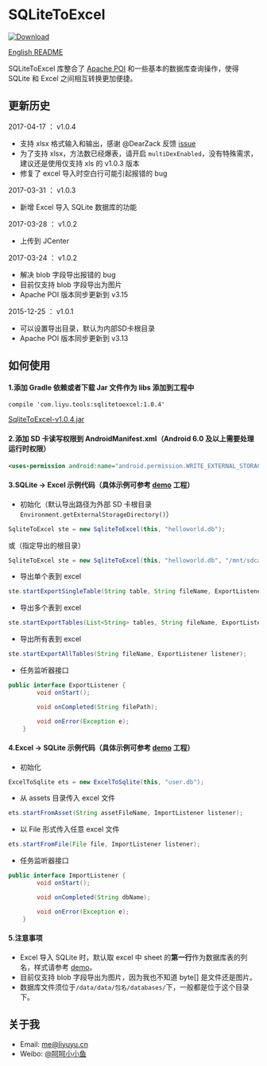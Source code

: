 # SQLiteToExcel

[ ![Download](https://api.bintray.com/packages/li-yu/maven/SQLiteToExcel/images/download.svg) ](https://bintray.com/li-yu/maven/SQLiteToExcel/_latestVersion)

[English README](README-EN.md)

SQLiteToExcel 库整合了 [Apache POI](http://poi.apache.org/) 和一些基本的数据库查询操作，使得 SQLite 和 Excel 之间相互转换更加便捷。

## 更新历史
2017-04-17 ： v1.0.4 
- 支持 xlsx 格式输入和输出，感谢 @DearZack 反馈 [issue](https://github.com/li-yu/SQLiteToExcel/issues/2)
- 为了支持 xlsx，方法数已经爆表，请开启 ``multiDexEnabled``，没有特殊需求，建议还是使用仅支持 xls 的 v1.0.3 版本
- 修复了 excel 导入时空白行可能引起报错的 bug

2017-03-31 ： v1.0.3 
- 新增 Excel 导入 SQLite 数据库的功能

2017-03-28 ： v1.0.2 
- 上传到 JCenter

2017-03-24 ： v1.0.2 
- 解决 blob 字段导出报错的 bug
- 目前仅支持 blob 字段导出为图片
- Apache POI 版本同步更新到 v3.15

2015-12-25 ： v1.0.1 
- 可以设置导出目录，默认为内部SD卡根目录
- Apache POI 版本同步更新到 v3.13

## 如何使用
#### 1.添加 Gradle 依赖或者下载 Jar 文件作为 libs 添加到工程中
``` Gradle
compile 'com.liyu.tools:sqlitetoexcel:1.0.4'
```
[SqliteToExcel-v1.0.4.jar](https://github.com/li-yu/SQLiteToExcel/releases)
#### 2.添加 SD 卡读写权限到 AndroidManifest.xml（Android 6.0 及以上需要处理运行时权限）
```xml
<uses-permission android:name="android.permission.WRITE_EXTERNAL_STORAGE" />
```

#### 3.SQLite -> Excel 示例代码（具体示例可参考 [demo](https://github.com/li-yu/SQLiteToExcel/blob/master/app/src/main/java/com/liyu/demo/MainActivity.java) 工程）
* 初始化（默认导出路径为外部 SD 卡根目录 ```Environment.getExternalStorageDirectory()```）
```java
SqliteToExcel ste = new SqliteToExcel(this, "helloworld.db");
```
或（指定导出的根目录）
```java
SqliteToExcel ste = new SqliteToExcel(this, "helloworld.db", "/mnt/sdcard/myfiles/");
```
* 导出单个表到 excel
```java
ste.startExportSingleTable(String table, String fileName, ExportListener listener);
```
* 导出多个表到 excel
```java
ste.startExportTables(List<String> tables, String fileName, ExportListener listener);
```
* 导出所有表到 excel
```java
ste.startExportAllTables(String fileName, ExportListener listener);
```
* 任务监听器接口
```java
public interface ExportListener {
        void onStart();

        void onCompleted(String filePath);

        void onError(Exception e);
    }
```

#### 4.Excel -> SQLite 示例代码（具体示例可参考 [demo](https://github.com/li-yu/SQLiteToExcel/blob/master/app/src/main/java/com/liyu/demo/MainActivity.java) 工程）
* 初始化
```java
ExcelToSqlite ets = new ExcelToSqlite(this, "user.db");
```
* 从 assets 目录传入 excel 文件
```java
ets.startFromAsset(String assetFileName, ImportListener listener);
```
* 以 File 形式传入任意 excel 文件
```java
ets.startFromFile(File file, ImportListener listener);
```
* 任务监听器接口
```java
public interface ImportListener {
        void onStart();

        void onCompleted(String dbName);

        void onError(Exception e);
    }
```

#### 5.注意事项
* Excel 导入 SQLite 时，默认取 excel 中 sheet 的**第一行**作为数据库表的列名，样式请参考 [demo](https://github.com/li-yu/SQLiteToExcel/blob/master/app/src/main/assets/user.xls)。
* 目前仅支持 blob 字段导出为图片，因为我也不知道 byte[] 是文件还是图片。
* 数据库文件须位于```/data/data/包名/databases/```下，一般都是位于这个目录下。

## 关于我
* Email: [me@liyuyu.cn](mailto:me@liyuyu.cn)
* Weibo: [@呵呵小小鱼](http://weibo.com/u/1241167880)
